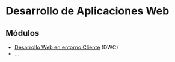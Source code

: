 # Desarrollo de Aplicaciones Web

## Módulos
* [Desarrollo Web en entorno Cliente](dwc) (DWC)
* ...
